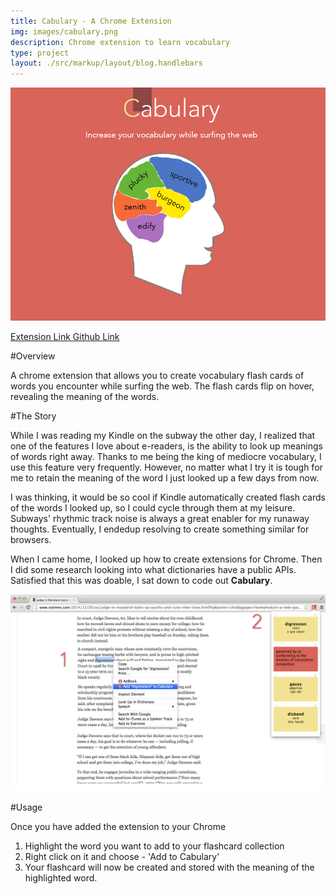 ```yaml
---
title: Cabulary - A Chrome Extension
img: images/cabulary.png
description: Chrome extension to learn vocabulary
type: project
layout: ./src/markup/layout/blog.handlebars
---
```


![Cabulary cover Image](../../images/projects/cabulary/920x680.png)

<div class="button-rack"><a href="https://chrome.google.com/webstore/detail/cabulary/ejefgmegpcimohilbkiioplokdiangpd" target="_blank" class="btn btn-primary"><i class="fi-monitor"></i> Extension Link</a><a href="https://github.com/xaksis/cabulary" target="_blank" class="btn btn-default"><i class="fi-social-github"></i> Github Link</a></div>



#Overview

A chrome extension that allows you to create vocabulary flash cards of words you encounter while surfing the web. The flash cards flip on hover, revealing the meaning of the words. 

#The Story

While I was reading my Kindle on the subway the other day, I realized that one of the features I love about e-readers, is the ability to look up meanings of words right away. Thanks to me being the king of mediocre vocabulary, I use this feature very frequently. However, no matter what I try it is tough for me to retain the meaning of the word I just looked up a few days from now. 

I was thinking, it would be so cool if Kindle automatically created flash cards of the words I looked up, so I could cycle through them at my leisure. Subways' rhythmic track noise is always a great enabler for my runaway thoughts. Eventually, I endedup resolving to create something similar for browsers. 

When I came home, I looked up how to create extensions for Chrome. Then I did some research looking into what dictionaries have a public APIs. Satisfied that this was doable, I sat down to code out **Cabulary**.  

![Cabulary Screen Shot](../../images/projects/cabulary/screenshot.png)

#Usage

Once you have added the extension to your Chrome
  1. Highlight the word you want to add to your flashcard collection
  2. Right click on it and choose - 'Add to Cabulary'
  3. Your flashcard will now be created and stored with the meaning of the highlighted word.